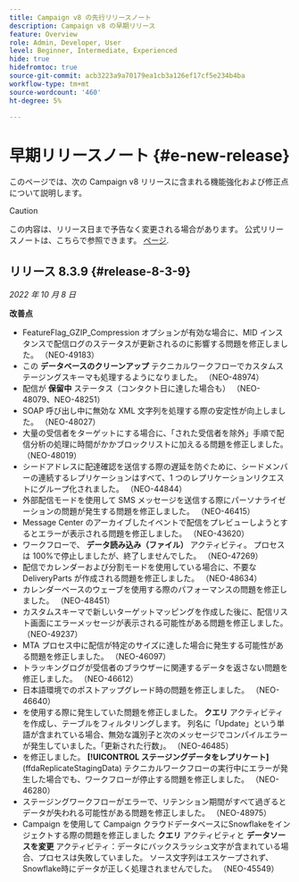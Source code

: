 ```yaml
---
title: Campaign v8 の先行リリースノート
description: Campaign v8 の早期リリース
feature: Overview
role: Admin, Developer, User
level: Beginner, Intermediate, Experienced
hide: true
hidefromtoc: true
source-git-commit: acb3223a9a70179ea1cb3a126ef17cf5e234b4ba
workflow-type: tm+mt
source-wordcount: '460'
ht-degree: 5%

---
```


# 早期リリースノート {#e-new-release}

このページでは、次の Campaign v8 リリースに含まれる機能強化および修正点について説明します。

>[!CAUTION]
>
> この内容は、リリース日まで予告なく変更される場合があります。 公式リリースノートは、こちらで参照できます。 [ページ](../start/release-notes.md).

## リリース 8.3.9 {#release-8-3-9}

_2022 年 10 月 8 日_

**改善点**

* FeatureFlag_GZIP_Compression オプションが有効な場合に、MID インスタンスで配信ログのステータスが更新されるのに影響する問題を修正しました。 （NEO-49183）
* この **データベースのクリーンアップ** テクニカルワークフローでカスタムステージングスキーマも処理するようになりました。 （NEO-48974）
* 配信が **保留中** ステータス（コンタクト日に達した場合も） （NEO-48079、NEO-48251）
* SOAP 呼び出し中に無効な XML 文字列を処理する際の安定性が向上しました。 （NEO-48027）
* 大量の受信者をターゲットにする場合に、「された受信者を除外」手順で配信分析の処理に時間がかかブロックリストに加えるる問題を修正しました。 （NEO-48019）
* シードアドレスに配達確認を送信する際の遅延を防ぐために、シードメンバーの連続するレプリケーションはすべて、1 つのレプリケーションリクエストにグループ化されました。 （NEO-44844）
* 外部配信モードを使用して SMS メッセージを送信する際にパーソナライゼーションの問題が発生する問題を修正しました。 （NEO-46415）
* Message Center のアーカイブしたイベントで配信をプレビューしようとするとエラーが表示される問題を修正しました。 （NEO-43620）
* ワークフローで、 **データ読み込み（ファイル）** アクティビティ。 プロセスは 100%で停止しましたが、終了しませんでした。 （NEO-47269）
* 配信でカレンダーおよび分割モードを使用している場合に、不要な DeliveryParts が作成される問題を修正しました。 （NEO-48634）
* カレンダーベースのウェーブを使用する際のパフォーマンスの問題を修正しました。 （NEO-48451）
* カスタムスキーマで新しいターゲットマッピングを作成した後に、配信リスト画面にエラーメッセージが表示される可能性がある問題を修正しました。 （NEO-49237）
* MTA プロセス中に配信が特定のサイズに達した場合に発生する可能性がある問題を修正しました。 （NEO-46097）
* トラッキングログが受信者のブラウザーに関連するデータを返さない問題を修正しました。 （NEO-46612）
* 日本語環境でのポストアップグレード時の問題を修正しました。 （NEO-46640）
* を使用する際に発生していた問題を修正しました。 **クエリ** アクティビティを作成し、テーブルをフィルタリングします。 列名に「Update」という単語が含まれている場合、無効な識別子と次のメッセージでコンパイルエラーが発生していました。「更新された行数」。 （NEO-46485）
* を修正しました。 **[!UICONTROL ステージングデータをレプリケート]** (ffdaReplicateStagingData) テクニカルワークフローの実行中にエラーが発生した場合でも、ワークフローが停止する問題を修正しました。 （NEO-46280）
* ステージングワークフローがエラーで、リテンション期間がすべて過ぎるとデータが失われる可能性がある問題を修正しました。 （NEO-48975）
* Campaign を使用して Campaign クラウドデータベースにSnowflakeをインジェクトする際の問題を修正しました **クエリ** アクティビティと **データソースを変更** アクティビティ：データにバックスラッシュ文字が含まれている場合、プロセスは失敗していました。 ソース文字列はエスケープされず、Snowflake時にデータが正しく処理されませんでした。 （NEO-45549）
